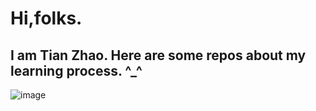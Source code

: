 Hi,folks.
======

I am Tian Zhao. Here are some repos about my learning process. ^_^
-----------

![image](https://raw.githubusercontent.com/TianZhao-007/TianZhao-007/master/25529039485889172551e5a61104e1a.jpg)

